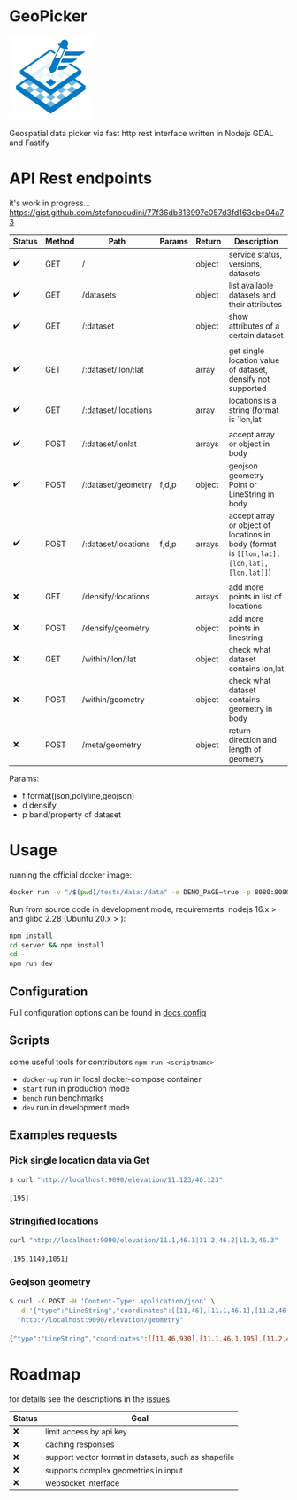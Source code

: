 GeoPicker
==========

![geopicker](docs/logo.png)

Geospatial data picker via fast http rest interface written in Nodejs GDAL and Fastify

# API Rest endpoints

it's work in progress...
https://gist.github.com/stefanocudini/77f36db813997e057d3fd163cbe04a73

|Status|Method| Path                 |Params | Return | Description |
|------|------|----------------------|-------|--------|-------------|
|  ✔️  | GET  | /                    |       | object | service status, versions, datasets |
|  ✔️  | GET  | /datasets            |       | object | list available datasets and their attributes |
|  ✔️  | GET  | /:dataset            |       | object | show attributes of a certain dataset |
|      |      |                      |       |        |             |
|  ✔️  | GET  | /:dataset/:lon/:lat  |       | array  | get single location value of dataset, densify not supported|
|  ✔️  | GET  | /:dataset/:locations |       | array  | locations is a string (format is `lon,lat|lon,lat|lon,lat`), densify not supported |
|      |      |                      |       |        |             |
|  ✔️  | POST | /:dataset/lonlat     |       | arrays | accept array or object in body |
|  ✔️  | POST | /:dataset/geometry   | f,d,p | object | geojson geometry Point or LineString in body
|  ✔️  | POST | /:dataset/locations  | f,d,p | arrays | accept array or object of locations in body (format is `[[lon,lat],[lon,lat],[lon,lat]]`) |
|      |      |                      |       |        |             |
|  ❌  | GET  | /densify/:locations  |       | arrays | add more points in list of locations |
|  ❌  | POST | /densify/geometry    |       | object | add more points in linestring |
|  ❌  | GET  | /within/:lon/:lat    |       | object | check what dataset contains lon,lat |
|  ❌  | POST | /within/geometry     |       | object | check what dataset contains geometry in body |
|  ❌  | POST | /meta/geometry       |       | object | return direction and length of geometry |

Params:
- f format(json,polyline,geojson)
- d densify
- p band/property of dataset

# Usage

running the official docker image:

```bash
docker run -v "/$(pwd)/tests/data:/data" -e DEMO_PAGE=true -p 8080:8080 stefcud/geopicker
```

Run from source code in development mode, requirements: nodejs 16.x > and glibc 2.28 (Ubuntu 20.x > ):

```bash
npm install
cd server && npm install
cd -
npm run dev
```

## Configuration

Full configuration options can be found in [docs config](./docs/config.md)

## Scripts

some useful tools for contributors `npm run <scriptname>`

- `docker-up` run in local docker-compose container
- `start` run in production mode
- `bench` run benchmarks
- `dev` run in development mode


## Examples requests

### Pick single location data via Get

```bash
$ curl "http://localhost:9090/elevation/11.123/46.123"

[195]
```

### Stringified locations

```bash
curl "http://localhost:9090/elevation/11.1,46.1|11.2,46.2|11.3,46.3"

[195,1149,1051]
```

### Geojson geometry

```bash
$ curl -X POST -H 'Content-Type: application/json' \
  -d '{"type":"LineString","coordinates":[[11,46],[11.1,46.1],[11.2,46.2]]}' \
  "http://localhost:9090/elevation/geometry"

{"type":"LineString","coordinates":[[11,46,930],[11.1,46.1,195],[11.2,46.2,1149]]}
```

# Roadmap

for details see the descriptions in the [issues](https://github.com/opengeo-tech/geopicker/labels/Roadmap)

|Status| Goal |
|------|-------------|
|  ❌  | limit access by api key |
|  ❌  | caching responses |
|  ❌  | support vector format in datasets, such as shapefile  |
|  ❌  | supports complex geometries in input |
|  ❌  | websocket interface |
